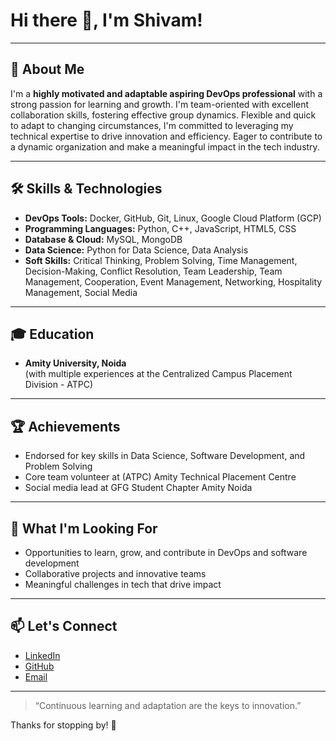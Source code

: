 # Hi there 👋, I'm Shivam!

---

## 🚀 About Me

I'm a **highly motivated and adaptable aspiring DevOps professional** with a strong passion for learning and growth. I'm team-oriented with excellent collaboration skills, fostering effective group dynamics. Flexible and quick to adapt to changing circumstances, I'm committed to leveraging my technical expertise to drive innovation and efficiency. Eager to contribute to a dynamic organization and make a meaningful impact in the tech industry.

---

## 🛠️ Skills & Technologies

- **DevOps Tools:** Docker, GitHub, Git, Linux, Google Cloud Platform (GCP)
- **Programming Languages:** Python, C++, JavaScript, HTML5, CSS
- **Database & Cloud:** MySQL, MongoDB
- **Data Science:** Python for Data Science, Data Analysis
- **Soft Skills:** Critical Thinking, Problem Solving, Time Management, Decision-Making, Conflict Resolution, Team Leadership, Team Management, Cooperation, Event Management, Networking, Hospitality Management, Social Media

---

## 🎓 Education

- **Amity University, Noida**  
  (with multiple experiences at the Centralized Campus Placement Division - ATPC)

---

## 🏆 Achievements

- Endorsed for key skills in Data Science, Software Development, and Problem Solving
- Core team volunteer at (ATPC) Amity Technical Placement Centre
- Social media lead at GFG Student Chapter Amity Noida

---

## 🌱 What I'm Looking For

- Opportunities to learn, grow, and contribute in DevOps and software development
- Collaborative projects and innovative teams
- Meaningful challenges in tech that drive impact

---

## 📫 Let's Connect

- [LinkedIn](#) <!-- Add your LinkedIn link here -->
- [GitHub](https://github.com/Shivam8286)
- [Email](#) <!-- Add your email here -->

---

> “Continuous learning and adaptation are the keys to innovation.”

Thanks for stopping by! 🚀
